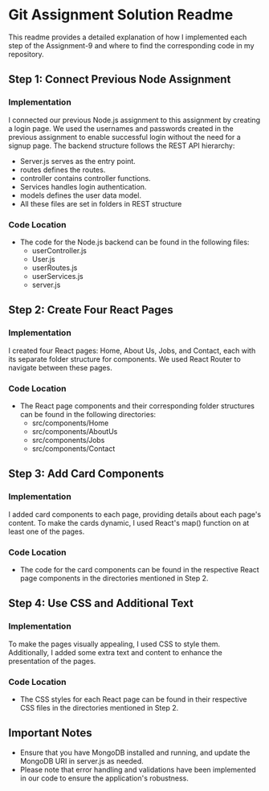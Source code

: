 # Git Assignment Solution Readme

This readme provides a detailed explanation of how I implemented each step of the Assignment-9 and where to find the corresponding code in my repository.



## Step 1: Connect Previous Node Assignment

### Implementation

I connected our previous Node.js assignment to this assignment by creating a login page. We used the usernames and passwords created in the previous assignment to enable successful login without the need for a signup page. The backend structure follows the REST API hierarchy:

- Server.js serves as the entry point.
- routes defines the routes.
- controller contains controller functions.
- Services handles login authentication.
- models defines the user data model.
- All these files are set in folders in REST structure

### Code Location

- The code for the Node.js backend can be found in the following files:
  - userController.js
  - User.js
  - userRoutes.js
  - userServices.js
  - server.js

## Step 2: Create Four React Pages

### Implementation

I created four React pages: Home, About Us, Jobs, and Contact, each with its separate folder structure for components. We used React Router to navigate between these pages.

### Code Location

- The React page components and their corresponding folder structures can be found in the following directories:
  - src/components/Home
  - src/components/AboutUs
  - src/components/Jobs
  - src/components/Contact

## Step 3: Add Card Components

### Implementation

I added card components to each page, providing details about each page's content. To make the cards dynamic, I used React's map() function on at least one of the pages.

### Code Location

- The code for the card components can be found in the respective React page components in the directories mentioned in Step 2.

## Step 4: Use CSS and Additional Text

### Implementation

To make the pages visually appealing, I used CSS to style them. Additionally, I added some extra text and content to enhance the presentation of the pages.

### Code Location

- The CSS styles for each React page can be found in their respective CSS files in the directories mentioned in Step 2.


## Important Notes

- Ensure that you have MongoDB installed and running, and update the MongoDB URI in server.js as needed.
- Please note that error handling and validations have been implemented in our code to ensure the application's robustness.
